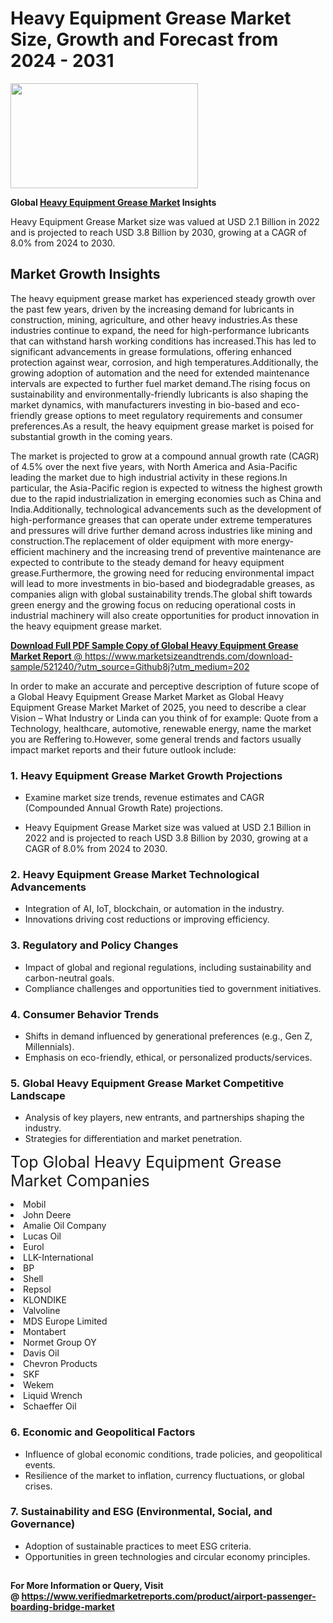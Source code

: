 <H1>Heavy Equipment Grease Market Size, Growth and Forecast from 2024 - 2031</H1><img class="aligncenter size-medium wp-image-584254" src="https://thirdeyenews.in/wp-content/uploads/2024/09/Global-Market-Research-300x168.jpeg" alt="" width="300" height="168" /><p><strong>Global&nbsp;<a href="https://www.marketsizeandtrends.com/download-sample/521240/?utm_source=Github8j?utm_medium=202">Heavy Equipment Grease Market</a> Insights</strong></p><p>Heavy Equipment Grease Market size was valued at USD 2.1 Billion in 2022 and is projected to reach USD 3.8 Billion by 2030, growing at a CAGR of 8.0% from 2024 to 2030.</p><p><h2>Market Growth Insights</h2> <p>The heavy equipment grease market has experienced steady growth over the past few years, driven by the increasing demand for lubricants in construction, mining, agriculture, and other heavy industries.As these industries continue to expand, the need for high-performance lubricants that can withstand harsh working conditions has increased.This has led to significant advancements in grease formulations, offering enhanced protection against wear, corrosion, and high temperatures.Additionally, the growing adoption of automation and the need for extended maintenance intervals are expected to further fuel market demand.The rising focus on sustainability and environmentally-friendly lubricants is also shaping the market dynamics, with manufacturers investing in bio-based and eco-friendly grease options to meet regulatory requirements and consumer preferences.As a result, the heavy equipment grease market is poised for substantial growth in the coming years.</p> <p><a href="#"></a></p> <p>The market is projected to grow at a compound annual growth rate (CAGR) of 4.5% over the next five years, with North America and Asia-Pacific leading the market due to high industrial activity in these regions.In particular, the Asia-Pacific region is expected to witness the highest growth due to the rapid industrialization in emerging economies such as China and India.Additionally, technological advancements such as the development of high-performance greases that can operate under extreme temperatures and pressures will drive further demand across industries like mining and construction.The replacement of older equipment with more energy-efficient machinery and the increasing trend of preventive maintenance are expected to contribute to the steady demand for heavy equipment grease.Furthermore, the growing need for reducing environmental impact will lead to more investments in bio-based and biodegradable greases, as companies align with global sustainability trends.The global shift towards green energy and the growing focus on reducing operational costs in industrial machinery will also create opportunities for product innovation in the heavy equipment grease market.<p><a href="#"></p><p><span class=""><strong>Download Full PDF Sample Copy of Global Heavy Equipment Grease Market Report</strong> @ <a href="https://www.marketsizeandtrends.com/download-sample/521240/?utm_source=Github8j?utm_medium=202" target="_blank">https://www.marketsizeandtrends.com/download-sample/521240/?utm_source=Github8j?utm_medium=202</a></span></p><p>In order to make an accurate and perceptive description of future scope of a Global&nbsp;Heavy Equipment Grease Market Market as Global&nbsp;Heavy Equipment Grease Market Market of 2025, you need to describe a clear Vision &ndash; What Industry or Linda can you think of for example: Quote from a Technology, healthcare, automotive, renewable energy, name the market you are Reffering to.However, some general trends and factors usually impact market reports and their future outlook include:</p><h3>1.&nbsp;<strong>Heavy Equipment Grease Market Growth Projections</strong></h3><ul><li>Examine market size trends, revenue estimates and CAGR (Compounded Annual Growth Rate) projections.</li><li><p>Heavy Equipment Grease Market size was valued at USD 2.1 Billion in 2022 and is projected to reach USD 3.8 Billion by 2030, growing at a CAGR of 8.0% from 2024 to 2030.</p></li></ul><h3>2.&nbsp;<strong>Heavy Equipment Grease Market Technological Advancements</strong></h3><ul><li>Integration of AI, IoT, blockchain, or automation in the industry.</li><li>Innovations driving cost reductions or improving efficiency.</li></ul><h3>3.&nbsp;<strong>Regulatory and Policy Changes</strong></h3><ul><li>Impact of global and regional regulations, including sustainability and carbon-neutral goals.</li><li>Compliance challenges and opportunities tied to government initiatives.</li></ul><h3>4.&nbsp;<strong>Consumer Behavior Trends</strong></h3><ul><li>Shifts in demand influenced by generational preferences (e.g., Gen Z, Millennials).</li><li>Emphasis on eco-friendly, ethical, or personalized products/services.</li></ul><h3>5.&nbsp;<strong>Global Heavy Equipment Grease Market Competitive Landscape</strong></h3><ul><li>Analysis of key players, new entrants, and partnerships shaping the industry.</li><li>Strategies for differentiation and market penetration.</li></ul><p data-pm-slice="1 1 []"><span style="color: inherit; font-family: inherit; font-size: 25px;">Top Global Heavy Equipment Grease Market Companies</span></p><div class="" data-test-id=""><p><li>Mobil</li><li> John Deere</li><li> Amalie Oil Company</li><li> Lucas Oil</li><li> Eurol</li><li> LLK-International</li><li> BP</li><li> Shell</li><li> Repsol</li><li> KLONDIKE</li><li> Valvoline</li><li> MDS Europe Limited</li><li> Montabert</li><li> Normet Group OY</li><li> Davis Oil</li><li> Chevron Products</li><li> SKF</li><li> Wekem</li><li> Liquid Wrench</li><li> Schaeffer Oil</li></p></div><h3>6.&nbsp;<strong>Economic and Geopolitical Factors</strong></h3><ul><li>Influence of global economic conditions, trade policies, and geopolitical events.</li><li>Resilience of the market to inflation, currency fluctuations, or global crises.</li></ul><h3>7.&nbsp;<strong>Sustainability and ESG (Environmental, Social, and Governance)</strong></h3><ul><li>Adoption of sustainable practices to meet ESG criteria.</li><li>Opportunities in green technologies and circular economy principles.</li></ul><h2><strong style="font-size: 14px;">For More Information or Query, Visit @&nbsp;</strong><a style="background-color: #ffffff; font-size: 14px;" href="https://www.marketsizeandtrends.com/report/heavy-equipment-grease-market/" target="_blank">https://www.verifiedmarketreports.com/product/airport-passenger-boarding-bridge-market</a></h2>